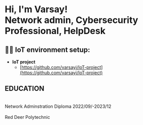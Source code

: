 <h1>Hi, I'm Varsay! <br/>Network admin</a>, <a 
                                                       >Cybersecurity Professional</a>, <a >HelpDesk</a></h1>

<h2>👨‍💻 IoT environment setup:</h2>

- <b>IoT project</b>
  - [https://github.com/varsayj/IoT-project](https://github.com/varsayj/IoT-project)

<h2>EDUCATION</h2>
<br/> Network Adminstration Diploma 2022/09/-2023/12<br/>
<br/>Red Deer Polytechnic<br/>
  

<!--
**joshmadakor1/joshmadakor1** is a ✨ _special_ ✨ repository because its `README.md` (this file) appears on your GitHub profile.

Here are some ideas to get you started:

- 🔭 I’m currently working on ...
- 🌱 I’m currently learning ...
- 👯 I’m looking to collaborate on ...
- 🤔 I’m looking for help with ...
- 💬 Ask me about ...
- 📫 How to reach me: ...
- 😄 Pronouns: ...
- ⚡ Fun fact: ...
-->
